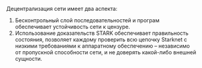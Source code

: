 Децентрализация сети имеет два аспекта:

1. Бесконтрольный слой последовательностей и програм обеспечивает устойчивость сети к цензуре.
2. Использование доказательств STARK обеспечивает правильность состояния, позволяет каждому проверить всю цепочку Starknet с низкими требованиями к аппаратному обеспечению – независимо от пропускной способности сети, и не доверять какой-либо внешней сущности.